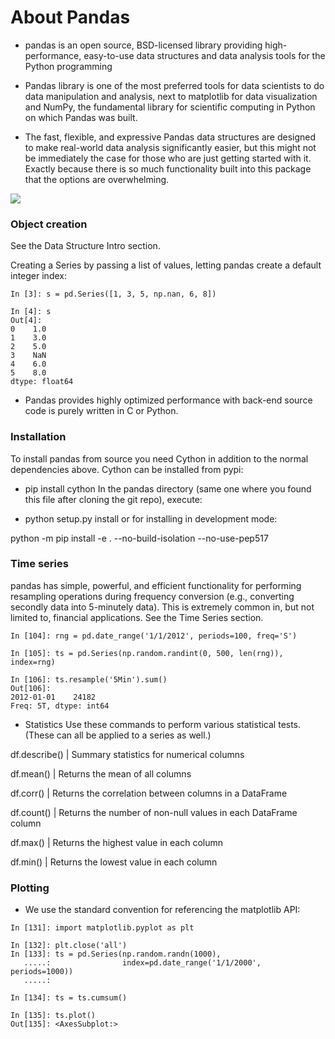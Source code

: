 # About Pandas

- pandas is an open source, BSD-licensed library providing high-performance, easy-to-use data structures and data analysis tools for the Python programming

- Pandas library is one of the most preferred tools for data scientists to do data manipulation and analysis, next to matplotlib for data visualization and NumPy, the fundamental library for scientific computing in Python on which Pandas was built.

- The fast, flexible, and expressive Pandas data structures are designed to make real-world data analysis significantly easier, but this might not be immediately the case for those who are just getting started with it. Exactly because there is so much functionality built into this package that the options are overwhelming.

![](https://lrdatascience.com/wp-content/uploads/2019/05/2178236_88ed.jpg)

### Object creation

See the Data Structure Intro section.

Creating a Series by passing a list of values, letting pandas create a default integer index:

```
In [3]: s = pd.Series([1, 3, 5, np.nan, 6, 8])

In [4]: s
Out[4]:
0    1.0
1    3.0
2    5.0
3    NaN
4    6.0
5    8.0
dtype: float64
```

- Pandas provides highly optimized performance with back-end source code is purely written in C or Python.

### Installation

To install pandas from source you need Cython in addition to the normal dependencies above. Cython can be installed from pypi:

- pip install cython
  In the pandas directory (same one where you found this file after cloning the git repo), execute:

- python setup.py install
  or for installing in development mode:

python -m pip install -e . --no-build-isolation --no-use-pep517

### Time series

pandas has simple, powerful, and efficient functionality for performing resampling operations during frequency conversion (e.g., converting secondly data into 5-minutely data). This is extremely common in, but not limited to, financial applications. See the Time Series section.

```
In [104]: rng = pd.date_range('1/1/2012', periods=100, freq='S')

In [105]: ts = pd.Series(np.random.randint(0, 500, len(rng)), index=rng)

In [106]: ts.resample('5Min').sum()
Out[106]:
2012-01-01    24182
Freq: 5T, dtype: int64
```

- Statistics Use these commands to perform various statistical tests. (These can all be applied to a series as well.)

df.describe() | Summary statistics for numerical columns

df.mean() | Returns the mean of all columns

df.corr() | Returns the correlation between columns in a DataFrame

df.count() | Returns the number of non-null values in each DataFrame column

df.max() | Returns the highest value in each column

df.min() | Returns the lowest value in each column

### Plotting

- We use the standard convention for referencing the matplotlib API:

```
In [131]: import matplotlib.pyplot as plt

In [132]: plt.close('all')
In [133]: ts = pd.Series(np.random.randn(1000),
   .....:                index=pd.date_range('1/1/2000', periods=1000))
   .....:

In [134]: ts = ts.cumsum()

In [135]: ts.plot()
Out[135]: <AxesSubplot:>
```
